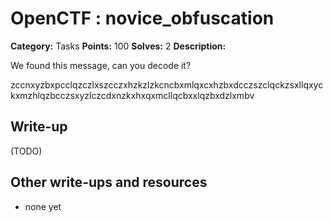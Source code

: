 # OpenCTF : novice_obfuscation

**Category:** Tasks
**Points:** 100
**Solves:** 2
**Description:**

We found this message, can you decode it?

zccnxyzbxpcclqzczlxszcczxhzkzlzkcncbxmlqxcxhzbxdcczszclqckzsxllqxyckxmzhlqzbcczsxyzlczcdxnzkxhxqxmcllqcbxxlqzbxdzlxmbv

## Write-up

(TODO)

## Other write-ups and resources

* none yet
